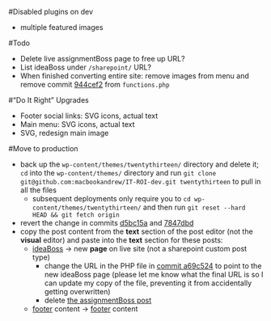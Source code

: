 #Disabled plugins on dev
 - multiple featured images

#Todo
 - Delete live assignmentBoss page to free up URL?
 - List ideaBoss under `/sharepoint/` URL?
 - When finished converting entire site: remove images from menu and remove commit [944cef2](https://github.com/macbookandrew/IT-ROI-dev/commit/944cef2) from `functions.php`

#“Do It Right” Upgrades
 - Footer social links: SVG icons, actual text
 - Main menu: SVG icons, actual text
 - SVG, redesign main image
 
#Move to production
 - back up the `wp-content/themes/twentythirteen/` directory and delete it; `cd` into the `wp-content/themes/` directory and run `git clone git@github.com:macbookandrew/IT-ROI-dev.git twentythirteen` to pull in all the files
     - subsequent deployments only require you to `cd wp-content/themes/twentythirteen/` and then run `git reset --hard HEAD && git fetch origin`
 - revert the change in commits [d5bc15a](https://github.com/macbookandrew/IT-ROI-dev/commit/d5bc15a) and [7847dbd](https://github.com/macbookandrew/IT-ROI-dev/commit/7847dbd)
 - copy the post content from the **text** section of the post editor (not the **visual** editor) and paste into the **text** section for these posts:
    - [ideaBoss](https://dev.itroisolutions.com/wp-admin/post.php?post=3149&action=edit) &rarr; new **page** on live site (not a sharepoint custom post type)
        - change the URL in the PHP file in [commit a69c524](https://github.com/macbookandrew/IT-ROI-dev/commit/a69c524) to point to the new ideaBoss page (please let me know what the final URL is so I can update my copy of the file, preventing it from accidentally getting overwritten)
        - delete [the assignmentBoss post](https://itroisolutions.com/wp-admin/post.php?post=1145&action=edit)
    - [footer](https://dev.itroisolutions.com/wp-admin/post.php?post=113&action=edit) content &rarr; [footer](https://itroisolutions.com/wp-admin/post.php?post=113&action=edit) content